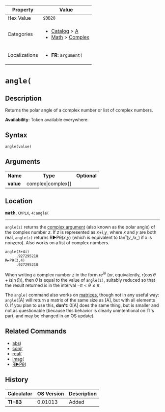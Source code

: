 | Property      | Value |
|---------------|-------|
| Hex Value     | `$BB28`|
| Categories    | <ul><li>[Catalog](<../categories/Catalog.md>) > [A](<../categories/Catalog.md#A>)</li><li>[Math](<../categories/Math.md>) > [Complex](<../categories/Math.md#Complex>)</li></ul> |
| Localizations | <ul><li><b>FR</b>: `argument(`</li></ul> |

# `angle(`

## Description
Returns the polar angle of a complex number or list of complex numbers.


<b>Availability</b>: Token available everywhere.

## Syntax
`angle(value)`

## Arguments
<table>
<tr><th>Name</th><th>Type</th><th>Optional</th></tr>

<tr><td><b>value</b></td><td>complex|complex[]</td><td></td></tr>

</table>

## Location
<tt><kbd><b>math</b></kbd></tt>, `CMPLX`, `4:angle(`
<hr>

`angle(z)` returns the [complex argument](https://mathworld.wolfram.com/ComplexArgument.html) (also known as the polar angle) of the complex number _z_. If _z_ is represented as _x_+i_y_ where _x_ and _y_ are both real, `angle(z)` returns R►Pθ(_x_,_y_) (which is equivalent to tanֿ¹(_y__/x_) if x is nonzero). Also works on a list of complex numbers.

```ti-basic
angle(3+4i)
     .927295218
R►Pθ(3,4)
     .927295218
```

When writing a complex number _z_ in the form $re^{i\theta}$ (or, equivalently, $r(\cos\theta+i\sin\theta)$), then $\theta$ is equal to the value of `angle(z)`, suitably reduced so that the result returned is in the interval $-\pi<\theta\leq\pi$.

The `angle(` command also works on [matrices](/matrices), though not in any useful way: `angle(`[A] will return a matrix of the same size as [A], but with all elements 0. If you plan to use this, **don't**: 0[A] does the same thing, but is smaller and not as questionable (because this behavior is clearly unintentional on TI's part, and may be changed in an OS update).

## Related Commands

*   [abs(](/abs)
*   [conj(](/conj)
*   [real(](/real-func)
*   [imag(](/imag)
*   [R►Pθ(](/r-ptheta)

## History
| Calculator | OS Version | Description |
|------------|------------|-------------|
| <b>TI-83</b> | 0.01013 | Added |


